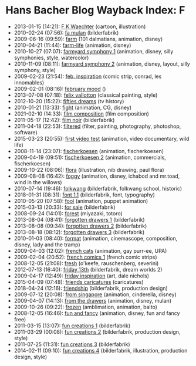 # Hans Bacher Blog Wayback Index: F

* 2013-01-15 (14:21): [F K Waechter](https://web.archive.org/web/https://one1more2time3.wordpress.com/2013/01/15/f-k-waechter/) (cartoon, illustration)
* 2010-02-24 (07:56): [fa mulan](https://web.archive.org/web/https://one1more2time3.wordpress.com/2010/02/24/fa-mulan/) (bilderfabrik)
* 2009-06-16 (09:59): [farm](https://web.archive.org/web/https://one1more2time3.wordpress.com/2009/06/16/farm/) (101 dalmatians, animation, disney)
* 2010-04-21 (11:44): [farm-life](https://web.archive.org/web/https://one1more2time3.wordpress.com/2010/04/21/farm-life/) (animation, disney)
* 2010-10-27 (07:07): [farmyard symphony 1](https://web.archive.org/web/https://one1more2time3.wordpress.com/2010/10/27/farmyard-symphony-1/) (animation, disney, silly symphonies, style, watercolor)
* 2010-11-09 (08:11): [farmyard symphony 2](https://web.archive.org/web/https://one1more2time3.wordpress.com/2010/11/09/farmyard-symphony-2/) (animation, disney, layout, silly symphony, style)
* 2009-02-23 (21:54): [feb. inspiration](https://web.archive.org/web/https://one1more2time3.wordpress.com/2009/02/23/feb-inspiration/) (comic strip, conrad, les innomables)
* 2009-02-01 (08:16): [february mood](https://web.archive.org/web/https://one1more2time3.wordpress.com/2009/02/01/february-mood/) ()
* 2013-07-08 (07:18): [felix vallotton](https://web.archive.org/web/https://one1more2time3.wordpress.com/2013/07/08/felix-vallotton/) (classical painting, style)
* 2012-10-20 (15:22): [fifties dreams](https://web.archive.org/web/https://one1more2time3.wordpress.com/2012/10/20/fifties-dreams/) (tv history)
* 2010-01-21 (13:33): [fight](https://web.archive.org/web/https://one1more2time3.wordpress.com/2010/01/21/fight/) (animation, CG, disney)
* 2021-02-10 (14:33): [film composition](https://web.archive.org/web/https://one1more2time3.wordpress.com/2021/02/10/film-composition/) (film composition)
* 2011-05-17 (12:42): [film noir](https://web.archive.org/web/https://one1more2time3.wordpress.com/2011/05/17/film-noir/) (bilderfabrik)
* 2011-04-18 (22:53): [filtered](https://web.archive.org/web/https://one1more2time3.wordpress.com/2011/04/18/filtered/) (filter, painting, photography, photoshop, software)
* 2015-03-23 (20:55): [first video test](https://web.archive.org/web/https://one1more2time3.wordpress.com/2015/03/23/first-video-test/) (animation, video documentary, wild life)
* 2008-11-14 (23:07): [fischerkoesen](https://web.archive.org/web/https://one1more2time3.wordpress.com/2008/11/14/fischerkoesen/) (animation, fischerkoesen)
* 2009-04-19 (09:51): [fischerkoesen 2](https://web.archive.org/web/https://one1more2time3.wordpress.com/2009/04/19/fischerkoesen-2/) (animation, commercials, fischerkoesen)
* 2009-10-22 (08:06): [flora](https://web.archive.org/web/https://one1more2time3.wordpress.com/2009/10/22/flora/) (illustration, nib drawing, paul flora)
* 2009-08-08 (16:42): [foggy](https://web.archive.org/web/https://one1more2time3.wordpress.com/2009/08/08/foggy/) (animation, disney, ichabod and mr.toad, wind in the willows)
* 2010-07-14 (19:46): [folkwang](https://web.archive.org/web/https://one1more2time3.wordpress.com/2010/07/14/folkwang/) (bilderfabrik, folkwang school, historic)
* 2018-01-31 (08:31): [font 1.1](https://web.archive.org/web/https://one1more2time3.wordpress.com/2018/01/31/font-1-1/) (bilderfabrik, font, typography)
* 2010-05-20 (07:58): [fool](https://web.archive.org/web/https://one1more2time3.wordpress.com/2010/05/20/fool/) (animation, puppet animation)
* 2015-03-13 (20:33): [for sale](https://web.archive.org/web/https://one1more2time3.wordpress.com/2015/03/13/for-sale/) (bilderfabrik)
* 2008-09-24 (14:01): [forest](https://web.archive.org/web/https://one1more2time3.wordpress.com/2008/09/24/forest/) (miyazaki, totoro)
* 2013-08-04 (08:41): [forgotten drawers 1](https://web.archive.org/web/https://one1more2time3.wordpress.com/2013/08/04/forgotten-drawers-1/) (bilderfabrik)
* 2013-08-08 (09:34): [forgotten drawers 2](https://web.archive.org/web/https://one1more2time3.wordpress.com/2013/08/08/forgotten-drawers-2/) (bilderfabrik)
* 2013-08-18 (08:12): [forgotten drawers 3](https://web.archive.org/web/https://one1more2time3.wordpress.com/2013/08/18/forgotten-drawers-3/) (bilderfabrik)
* 2010-01-03 (08:40): [format](https://web.archive.org/web/https://one1more2time3.wordpress.com/2010/01/03/format/) (animation, cinemascope, composition, disney, lady and the tramp)
* 2009-04-03 (12:02): [french cats](https://web.archive.org/web/https://one1more2time3.wordpress.com/2009/04/03/french-cats/) (animation, gay purr-ee, UPA)
* 2009-02-04 (20:52): [french comics 1](https://web.archive.org/web/https://one1more2time3.wordpress.com/2009/02/04/french-comics-1/) (french comic strips)
* 2008-12-05 (21:08): [fresh](https://web.archive.org/web/https://one1more2time3.wordpress.com/2008/12/05/fresh/) (o'keefe, rauschenberg, severini)
* 2012-07-13 (16:40): [friday 13th](https://web.archive.org/web/https://one1more2time3.wordpress.com/2012/07/13/friday-13th/) (bilderfabrik, dream worlds 2)
* 2009-04-17 (12:49): [friday inspiration](https://web.archive.org/web/https://one1more2time3.wordpress.com/2009/04/17/friday-inspiration/) (art, dale nichols)
* 2015-04-09 (07:48): [friends caricatures](https://web.archive.org/web/https://one1more2time3.wordpress.com/2015/04/09/friends-caricatures/) (caricatures)
* 2018-04-24 (12:16): [friendship](https://web.archive.org/web/https://one1more2time3.wordpress.com/2018/04/24/friendship/) (bilderfabrik, production design)
* 2009-07-12 (20:08): [from singapore](https://web.archive.org/web/https://one1more2time3.wordpress.com/2009/07/12/from-singapore/) (animation, cinderella, disney)
* 2009-04-07 (14:13): [from the drawers](https://web.archive.org/web/https://one1more2time3.wordpress.com/2009/04/07/from-the-drawers/) (animation, disney, mulan)
* 2009-10-26 (09:22): [frozen](https://web.archive.org/web/https://one1more2time3.wordpress.com/2009/10/26/frozen/) (amblimation, animation, balto)
* 2008-12-05 (16:46): [fun and fancy](https://web.archive.org/web/https://one1more2time3.wordpress.com/2008/12/05/fun-and-fancy/) (animation, disney, fun and fancy free)
* 2011-03-15 (13:07): [fun creations 1](https://web.archive.org/web/https://one1more2time3.wordpress.com/2011/03/15/fun-creations-1/) (bilderfabrik)
* 2011-03-29 (00:08): [fun creations 2](https://web.archive.org/web/https://one1more2time3.wordpress.com/2011/03/29/fun-creations-2/) (bilderfabrik, production design, style)
* 2011-07-25 (11:31): [fun creations 3](https://web.archive.org/web/https://one1more2time3.wordpress.com/2011/07/25/fun-creations-3/) (bilderfabrik)
* 2014-02-11 (09:10): [fun creations 4](https://web.archive.org/web/https://one1more2time3.wordpress.com/2014/02/11/6448/) (bilderfabrik, illustration, production design, style)